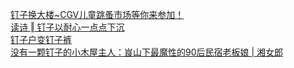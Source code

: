  
[钉子换大楼~CGV儿童跳蚤市场等你来参加！](http://www.dianyue.me/archives/315/512zxbdp1via3wbr/)  
[读诗 ‖ 钉子以耐心一点点下沉](http://www.dianyue.me/archives/211/e0hpkvmdtrs43f5d/)  
[钉子户变钉子裤](http://www.dianyue.me/archives/199/epcfxkclp3ybq23b/)  
[没有一颗钉子的小木屋主人：峎山下最魔性的90后民宿老板娘 | 湘女郎](http://www.dianyue.me/archives/608/h36goqx1vi21lh2q/)